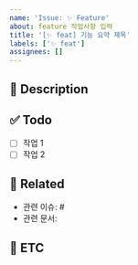 ```yaml
---
name: 'Issue: ✨ Feature'
about: feature 작업사항 입력
title: '[✨ feat] 기능 요약 제목'
labels: ['✨ feat']
assignees: []
---
```


## 📌 Description

<!-- 작업할 기능에 대한 상세 설명을 작성해주세요. -->

## ✅ Todo

- [ ] 작업 1
- [ ] 작업 2

## 📎 Related

- 관련 이슈: #
- 관련 문서:

## 🧩 ETC

<!-- 기타 참고 사항, 특이사항 등 자유롭게 작성 -->
